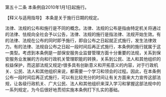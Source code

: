 第五十二条  本条例自2010年1月1日起施行。 


  【释义与适用指导】  本条是关于施行日期的规定。 


  法律、法规的公布和施行是不同的概念。法律、法规的公布是指由特定机关将通过的法律、怯规向全社会予以公告，法律、法规的施行是指法律、法规开始生效。有的法律、法规在公布的同时即予施行，即自公布之日起就正式施行，发生法律效力。有的法律、法规自公布之日起一段时间后再正式施行，本条例的施行就属于这一类型。考虑到本条例是一部保安服务业监督管理方面十分重要的法规，关系到保安服务业发展的方向和行政机关管理职能的转换，关系到公民、法人和其他组织的权益保护，而这部法规又规定r很多具有创新意义和开拓意义的内容，对于行政机关、公民、法人和其他组织来说，都需要一个学习和领会的过程。因此，在本条例公布一段时间后再正式施行，可以有比较充分的时间让有关方面来大力宣传这部法规，让各级行政机关、广大公民、法人和其他组织来深入学习和掌握这部法规中的一系列规定，为今后很好地贯彻实施本条例打下扎实的基础。 


